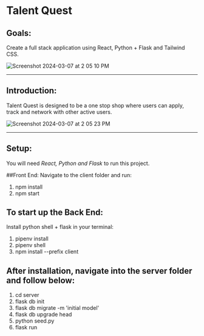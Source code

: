 # Talent Quest

## Goals: 
Create a full stack application using React, Python + Flask and Tailwind CSS. 

![Screenshot 2024-03-07 at 2 05 10 PM](https://github.com/ateel93/talentquest/assets/146662726/f4b1f169-c51f-4b44-b6c2-44e5ff76fbf1)

---


## Introduction: 
Talent Quest is designed to be a one stop shop where users can apply, track and network with other active users. 

![Screenshot 2024-03-07 at 2 05 23 PM](https://github.com/ateel93/talentquest/assets/146662726/3348bb18-3166-483f-89cb-45d345e223cc)

---

## Setup:
You will need *React, Python and Flask* to run this project. 

##Front End: 
Navigate to the client folder and run:
1. npm install
2. npm start

## To start up the Back End:
Install python shell + flask in your terminal:
1. pipenv install
2. pipenv shell
3. npm install --prefix client

## After installation, navigate into the server folder and follow below:
1. cd server
2. flask db init
3. flask db migrate -m 'initial model'
4. flask db upgrade head
5. python seed.py
6. flask run
